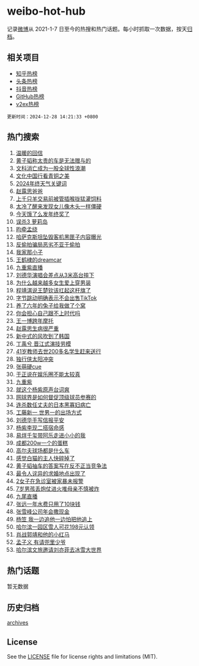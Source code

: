 # weibo-hot-hub

记录[微博](https://www.weibo.com)从 2021-1-7 日至今的热搜和热门话题。每小时抓取一次数据，按天[归档](archives)。

## 相关项目

- [知乎热榜](https://github.com/lonnyzhang423/zhihu-hot-hub)
- [头条热榜](https://github.com/lonnyzhang423/toutiao-hot-hub)
- [抖音热榜](https://github.com/lonnyzhang423/douyin-hot-hub)
- [GitHub热榜](https://github.com/lonnyzhang423/github-hot-hub)
- [v2ex热榜](https://github.com/lonnyzhang423/v2ex-hot-hub)


`更新时间：2024-12-28 14:21:33 +0800`

## 热门搜索

1. [温暖的回信](https://m.weibo.cn/search?containerid=100103type%3D1%26t%3D10%26q%3D%23%E6%B8%A9%E6%9A%96%E7%9A%84%E5%9B%9E%E4%BF%A1%23&stream_entry_id=51&isnewpage=1&extparam=seat%3D1%26dgr%3D0%26pos%3D0%26cate%3D10103%26filter_type%3Drealtimehot%26stream_entry_id%3D51%26c_type%3D51%26q%3D%2523%25E6%25B8%25A9%25E6%259A%2596%25E7%259A%2584%25E5%259B%259E%25E4%25BF%25A1%2523%26display_time%3D1735366892%26pre_seqid%3D1735366892405050277609)
1. [黄子韬称太贵的车是无法赠与的](https://m.weibo.cn/search?containerid=100103type%3D1%26t%3D10%26q%3D%23%E9%BB%84%E5%AD%90%E9%9F%AC%E7%A7%B0%E5%A4%AA%E8%B4%B5%E7%9A%84%E8%BD%A6%E6%98%AF%E6%97%A0%E6%B3%95%E8%B5%A0%E4%B8%8E%E7%9A%84%23&stream_entry_id=31&isnewpage=1&extparam=seat%3D1%26realpos%3D1%26filter_type%3Drealtimehot%26c_type%3D31%26cate%3D5001%26pos%3D0%26lcate%3D5001%26flag%3D1%26stream_entry_id%3D31%26band_rank%3D1%26dgr%3D0%26q%3D%2523%25E9%25BB%2584%25E5%25AD%2590%25E9%259F%25AC%25E7%25A7%25B0%25E5%25A4%25AA%25E8%25B4%25B5%25E7%259A%2584%25E8%25BD%25A6%25E6%2598%25AF%25E6%2597%25A0%25E6%25B3%2595%25E8%25B5%25A0%25E4%25B8%258E%25E7%259A%2584%2523%26display_time%3D1735366892%26pre_seqid%3D1735366892405050277609)
1. [文科消亡成为一股全球性浪潮](https://m.weibo.cn/search?containerid=100103type%3D1%26t%3D10%26q%3D%23%E6%96%87%E7%A7%91%E6%B6%88%E4%BA%A1%E6%88%90%E4%B8%BA%E4%B8%80%E8%82%A1%E5%85%A8%E7%90%83%E6%80%A7%E6%B5%AA%E6%BD%AE%23&stream_entry_id=31&isnewpage=1&extparam=seat%3D1%26realpos%3D2%26filter_type%3Drealtimehot%26c_type%3D31%26cate%3D5001%26pos%3D1%26lcate%3D5001%26flag%3D0%26stream_entry_id%3D31%26band_rank%3D2%26dgr%3D0%26q%3D%2523%25E6%2596%2587%25E7%25A7%2591%25E6%25B6%2588%25E4%25BA%25A1%25E6%2588%2590%25E4%25B8%25BA%25E4%25B8%2580%25E8%2582%25A1%25E5%2585%25A8%25E7%2590%2583%25E6%2580%25A7%25E6%25B5%25AA%25E6%25BD%25AE%2523%26display_time%3D1735366892%26pre_seqid%3D1735366892405050277609)
1. [文化中国行看青铜之美](https://m.weibo.cn/search?containerid=100103type%3D1%26t%3D10%26q%3D%23%E6%96%87%E5%8C%96%E4%B8%AD%E5%9B%BD%E8%A1%8C%E7%9C%8B%E9%9D%92%E9%93%9C%E4%B9%8B%E7%BE%8E%23&stream_entry_id=31&isnewpage=1&extparam=seat%3D1%26realpos%3D3%26filter_type%3Drealtimehot%26c_type%3D31%26cate%3D5001%26pos%3D2%26lcate%3D5001%26flag%3D0%26stream_entry_id%3D31%26band_rank%3D3%26dgr%3D0%26q%3D%2523%25E6%2596%2587%25E5%258C%2596%25E4%25B8%25AD%25E5%259B%25BD%25E8%25A1%258C%25E7%259C%258B%25E9%259D%2592%25E9%2593%259C%25E4%25B9%258B%25E7%25BE%258E%2523%26display_time%3D1735366892%26pre_seqid%3D1735366892405050277609)
1. [2024年终天气关键词](https://m.weibo.cn/search?containerid=100103type%3D1%26t%3D10%26q%3D%232024%E5%B9%B4%E7%BB%88%E5%A4%A9%E6%B0%94%E5%85%B3%E9%94%AE%E8%AF%8D%23&stream_entry_id=31&isnewpage=1&extparam=seat%3D1%26dgr%3D0%26is_ad_pos%3D1%26filter_type%3Drealtimehot%26c_type%3D31%26cate%3D5001%26lcate%3D5001%26adid%3D270817%26pos%3D3%26stream_entry_id%3D31%26band_rank%3D4%26q%3D%25232024%25E5%25B9%25B4%25E7%25BB%2588%25E5%25A4%25A9%25E6%25B0%2594%25E5%2585%25B3%25E9%2594%25AE%25E8%25AF%258D%2523%26display_time%3D1735366892%26pre_seqid%3D1735366892405050277609)
1. [赵露思爸爸](https://m.weibo.cn/search?containerid=100103type%3D1%26t%3D10%26q%3D%E8%B5%B5%E9%9C%B2%E6%80%9D%E7%88%B8%E7%88%B8&stream_entry_id=31&isnewpage=1&extparam=seat%3D1%26realpos%3D4%26filter_type%3Drealtimehot%26c_type%3D31%26cate%3D5001%26pos%3D4%26lcate%3D5001%26flag%3D2%26stream_entry_id%3D31%26band_rank%3D4%26dgr%3D0%26q%3D%25E8%25B5%25B5%25E9%259C%25B2%25E6%2580%259D%25E7%2588%25B8%25E7%2588%25B8%26display_time%3D1735366892%26pre_seqid%3D1735366892405050277609)
1. [上千只羊交易前被管插喉咙猛灌饲料](https://m.weibo.cn/search?containerid=100103type%3D1%26t%3D10%26q%3D%23%E4%B8%8A%E5%8D%83%E5%8F%AA%E7%BE%8A%E4%BA%A4%E6%98%93%E5%89%8D%E8%A2%AB%E7%AE%A1%E6%8F%92%E5%96%89%E5%92%99%E7%8C%9B%E7%81%8C%E9%A5%B2%E6%96%99%23&stream_entry_id=31&isnewpage=1&extparam=seat%3D1%26realpos%3D5%26filter_type%3Drealtimehot%26c_type%3D31%26cate%3D5001%26pos%3D5%26lcate%3D5001%26flag%3D0%26stream_entry_id%3D31%26band_rank%3D5%26dgr%3D0%26q%3D%2523%25E4%25B8%258A%25E5%258D%2583%25E5%258F%25AA%25E7%25BE%258A%25E4%25BA%25A4%25E6%2598%2593%25E5%2589%258D%25E8%25A2%25AB%25E7%25AE%25A1%25E6%258F%2592%25E5%2596%2589%25E5%2592%2599%25E7%258C%259B%25E7%2581%258C%25E9%25A5%25B2%25E6%2596%2599%2523%26display_time%3D1735366892%26pre_seqid%3D1735366892405050277609)
1. [太冷了醒来发现女儿像木头一样僵硬](https://m.weibo.cn/search?containerid=100103type%3D1%26t%3D10%26q%3D%23%E5%A4%AA%E5%86%B7%E4%BA%86%E9%86%92%E6%9D%A5%E5%8F%91%E7%8E%B0%E5%A5%B3%E5%84%BF%E5%83%8F%E6%9C%A8%E5%A4%B4%E4%B8%80%E6%A0%B7%E5%83%B5%E7%A1%AC%23&stream_entry_id=31&isnewpage=1&extparam=seat%3D1%26realpos%3D6%26filter_type%3Drealtimehot%26c_type%3D31%26cate%3D5001%26pos%3D6%26lcate%3D5001%26flag%3D0%26stream_entry_id%3D31%26band_rank%3D6%26dgr%3D0%26q%3D%2523%25E5%25A4%25AA%25E5%2586%25B7%25E4%25BA%2586%25E9%2586%2592%25E6%259D%25A5%25E5%258F%2591%25E7%258E%25B0%25E5%25A5%25B3%25E5%2584%25BF%25E5%2583%258F%25E6%259C%25A8%25E5%25A4%25B4%25E4%25B8%2580%25E6%25A0%25B7%25E5%2583%25B5%25E7%25A1%25AC%2523%26display_time%3D1735366892%26pre_seqid%3D1735366892405050277609)
1. [今天饿了么发年终奖了](https://m.weibo.cn/search?containerid=100103type%3D1%26t%3D10%26q%3D%23%E4%BB%8A%E5%A4%A9%E9%A5%BF%E4%BA%86%E4%B9%88%E5%8F%91%E5%B9%B4%E7%BB%88%E5%A5%96%E4%BA%86%23&stream_entry_id=31&isnewpage=1&extparam=seat%3D1%26dgr%3D0%26is_ad_pos%3D1%26topic_ad%3D1%26filter_type%3Drealtimehot%26c_type%3D31%26cate%3D5001%26lcate%3D5001%26adid%3D270888%26pos%3D7%26stream_entry_id%3D31%26band_rank%3D7%26q%3D%2523%25E4%25BB%258A%25E5%25A4%25A9%25E9%25A5%25BF%25E4%25BA%2586%25E4%25B9%2588%25E5%258F%2591%25E5%25B9%25B4%25E7%25BB%2588%25E5%25A5%2596%25E4%25BA%2586%2523%26display_time%3D1735366892%26pre_seqid%3D1735366892405050277609)
1. [误杀3 萝莉岛](https://m.weibo.cn/search?containerid=100103type%3D1%26t%3D10%26q%3D%E8%AF%AF%E6%9D%803+%E8%90%9D%E8%8E%89%E5%B2%9B&stream_entry_id=31&isnewpage=1&extparam=seat%3D1%26realpos%3D7%26filter_type%3Drealtimehot%26c_type%3D31%26cate%3D5001%26pos%3D8%26lcate%3D5001%26flag%3D2%26stream_entry_id%3D31%26band_rank%3D7%26dgr%3D0%26q%3D%25E8%25AF%25AF%25E6%259D%25803%2520%25E8%2590%259D%25E8%258E%2589%25E5%25B2%259B%26display_time%3D1735366892%26pre_seqid%3D1735366892405050277609)
1. [昀牵孟绕](https://m.weibo.cn/search?containerid=100103type%3D1%26t%3D10%26q%3D%E6%98%80%E7%89%B5%E5%AD%9F%E7%BB%95&stream_entry_id=31&isnewpage=1&extparam=seat%3D1%26realpos%3D8%26filter_type%3Drealtimehot%26c_type%3D31%26cate%3D5001%26pos%3D9%26lcate%3D5001%26flag%3D1%26stream_entry_id%3D31%26band_rank%3D8%26dgr%3D0%26q%3D%25E6%2598%2580%25E7%2589%25B5%25E5%25AD%259F%25E7%25BB%2595%26display_time%3D1735366892%26pre_seqid%3D1735366892405050277609)
1. [哈萨克斯坦坠毁客机黑匣子内容曝光](https://m.weibo.cn/search?containerid=100103type%3D1%26t%3D10%26q%3D%23%E5%93%88%E8%90%A8%E5%85%8B%E6%96%AF%E5%9D%A6%E5%9D%A0%E6%AF%81%E5%AE%A2%E6%9C%BA%E9%BB%91%E5%8C%A3%E5%AD%90%E5%86%85%E5%AE%B9%E6%9B%9D%E5%85%89%23&stream_entry_id=31&isnewpage=1&extparam=seat%3D1%26realpos%3D9%26filter_type%3Drealtimehot%26c_type%3D31%26cate%3D5001%26pos%3D10%26lcate%3D5001%26flag%3D0%26stream_entry_id%3D31%26band_rank%3D9%26dgr%3D0%26q%3D%2523%25E5%2593%2588%25E8%2590%25A8%25E5%2585%258B%25E6%2596%25AF%25E5%259D%25A6%25E5%259D%25A0%25E6%25AF%2581%25E5%25AE%25A2%25E6%259C%25BA%25E9%25BB%2591%25E5%258C%25A3%25E5%25AD%2590%25E5%2586%2585%25E5%25AE%25B9%25E6%259B%259D%25E5%2585%2589%2523%26display_time%3D1735366892%26pre_seqid%3D1735366892405050277609)
1. [反偷拍骗局恶劣不亚于偷拍](https://m.weibo.cn/search?containerid=100103type%3D1%26t%3D10%26q%3D%23%E5%8F%8D%E5%81%B7%E6%8B%8D%E9%AA%97%E5%B1%80%E6%81%B6%E5%8A%A3%E4%B8%8D%E4%BA%9A%E4%BA%8E%E5%81%B7%E6%8B%8D%23&stream_entry_id=31&isnewpage=1&extparam=seat%3D1%26realpos%3D10%26filter_type%3Drealtimehot%26c_type%3D31%26cate%3D5001%26pos%3D11%26lcate%3D5001%26flag%3D1%26stream_entry_id%3D31%26band_rank%3D10%26dgr%3D0%26q%3D%2523%25E5%258F%258D%25E5%2581%25B7%25E6%258B%258D%25E9%25AA%2597%25E5%25B1%2580%25E6%2581%25B6%25E5%258A%25A3%25E4%25B8%258D%25E4%25BA%259A%25E4%25BA%258E%25E5%2581%25B7%25E6%258B%258D%2523%26display_time%3D1735366892%26pre_seqid%3D1735366892405050277609)
1. [我家那小子](https://m.weibo.cn/search?containerid=100103type%3D1%26t%3D10%26q%3D%E6%88%91%E5%AE%B6%E9%82%A3%E5%B0%8F%E5%AD%90&stream_entry_id=31&isnewpage=1&extparam=seat%3D1%26realpos%3D11%26filter_type%3Drealtimehot%26c_type%3D31%26cate%3D5001%26pos%3D12%26lcate%3D5001%26flag%3D1%26stream_entry_id%3D31%26band_rank%3D11%26dgr%3D0%26q%3D%25E6%2588%2591%25E5%25AE%25B6%25E9%2582%25A3%25E5%25B0%258F%25E5%25AD%2590%26display_time%3D1735366892%26pre_seqid%3D1735366892405050277609)
1. [王鹤棣的dreamcar](https://m.weibo.cn/search?containerid=100103type%3D1%26t%3D10%26q%3D%23%E7%8E%8B%E9%B9%A4%E6%A3%A3%E7%9A%84dreamcar%23&stream_entry_id=31&isnewpage=1&extparam=seat%3D1%26realpos%3D12%26filter_type%3Drealtimehot%26c_type%3D31%26pos%3D13%26flag%3D0%26cate%3D5001%26lcate%3D5001%26adid%3D270839%26stream_entry_id%3D31%26band_rank%3D12%26dgr%3D0%26q%3D%2523%25E7%258E%258B%25E9%25B9%25A4%25E6%25A3%25A3%25E7%259A%2584dreamcar%2523%26display_time%3D1735366892%26pre_seqid%3D1735366892405050277609)
1. [九重紫直播](https://m.weibo.cn/search?containerid=100103type%3D1%26t%3D10%26q%3D%23%E4%B9%9D%E9%87%8D%E7%B4%AB%E7%9B%B4%E6%92%AD%23&stream_entry_id=31&isnewpage=1&extparam=seat%3D1%26realpos%3D13%26filter_type%3Drealtimehot%26c_type%3D31%26cate%3D5001%26pos%3D14%26lcate%3D5001%26flag%3D1%26stream_entry_id%3D31%26band_rank%3D13%26dgr%3D0%26q%3D%2523%25E4%25B9%259D%25E9%2587%258D%25E7%25B4%25AB%25E7%259B%25B4%25E6%2592%25AD%2523%26display_time%3D1735366892%26pre_seqid%3D1735366892405050277609)
1. [刘德华演唱会差点从3米高台摔下](https://m.weibo.cn/search?containerid=100103type%3D1%26t%3D10%26q%3D%23%E5%88%98%E5%BE%B7%E5%8D%8E%E6%BC%94%E5%94%B1%E4%BC%9A%E5%B7%AE%E7%82%B9%E4%BB%8E3%E7%B1%B3%E9%AB%98%E5%8F%B0%E6%91%94%E4%B8%8B%23&stream_entry_id=31&isnewpage=1&extparam=seat%3D1%26realpos%3D14%26filter_type%3Drealtimehot%26c_type%3D31%26cate%3D5001%26pos%3D15%26lcate%3D5001%26flag%3D1%26stream_entry_id%3D31%26band_rank%3D14%26dgr%3D0%26q%3D%2523%25E5%2588%2598%25E5%25BE%25B7%25E5%258D%258E%25E6%25BC%2594%25E5%2594%25B1%25E4%25BC%259A%25E5%25B7%25AE%25E7%2582%25B9%25E4%25BB%258E3%25E7%25B1%25B3%25E9%25AB%2598%25E5%258F%25B0%25E6%2591%2594%25E4%25B8%258B%2523%26display_time%3D1735366892%26pre_seqid%3D1735366892405050277609)
1. [为什么越来越多女生爱上穿男装](https://m.weibo.cn/search?containerid=100103type%3D1%26t%3D10%26q%3D%23%E4%B8%BA%E4%BB%80%E4%B9%88%E8%B6%8A%E6%9D%A5%E8%B6%8A%E5%A4%9A%E5%A5%B3%E7%94%9F%E7%88%B1%E4%B8%8A%E7%A9%BF%E7%94%B7%E8%A3%85%23&stream_entry_id=31&isnewpage=1&extparam=seat%3D1%26realpos%3D15%26filter_type%3Drealtimehot%26c_type%3D31%26cate%3D5001%26pos%3D16%26lcate%3D5001%26flag%3D1%26stream_entry_id%3D31%26band_rank%3D15%26dgr%3D0%26q%3D%2523%25E4%25B8%25BA%25E4%25BB%2580%25E4%25B9%2588%25E8%25B6%258A%25E6%259D%25A5%25E8%25B6%258A%25E5%25A4%259A%25E5%25A5%25B3%25E7%2594%259F%25E7%2588%25B1%25E4%25B8%258A%25E7%25A9%25BF%25E7%2594%25B7%25E8%25A3%2585%2523%26display_time%3D1735366892%26pre_seqid%3D1735366892405050277609)
1. [程靖淇说王楚钦该扛起这杆旗了](https://m.weibo.cn/search?containerid=100103type%3D1%26t%3D10%26q%3D%23%E7%A8%8B%E9%9D%96%E6%B7%87%E8%AF%B4%E7%8E%8B%E6%A5%9A%E9%92%A6%E8%AF%A5%E6%89%9B%E8%B5%B7%E8%BF%99%E6%9D%86%E6%97%97%E4%BA%86%23&stream_entry_id=31&isnewpage=1&extparam=seat%3D1%26realpos%3D16%26filter_type%3Drealtimehot%26c_type%3D31%26cate%3D5001%26pos%3D17%26lcate%3D5001%26flag%3D0%26stream_entry_id%3D31%26band_rank%3D16%26dgr%3D0%26q%3D%2523%25E7%25A8%258B%25E9%259D%2596%25E6%25B7%2587%25E8%25AF%25B4%25E7%258E%258B%25E6%25A5%259A%25E9%2592%25A6%25E8%25AF%25A5%25E6%2589%259B%25E8%25B5%25B7%25E8%25BF%2599%25E6%259D%2586%25E6%2597%2597%25E4%25BA%2586%2523%26display_time%3D1735366892%26pre_seqid%3D1735366892405050277609)
1. [字节跳动明确表示不会出售TikTok](https://m.weibo.cn/search?containerid=100103type%3D1%26t%3D10%26q%3D%23%E5%AD%97%E8%8A%82%E8%B7%B3%E5%8A%A8%E6%98%8E%E7%A1%AE%E8%A1%A8%E7%A4%BA%E4%B8%8D%E4%BC%9A%E5%87%BA%E5%94%AETikTok%23&stream_entry_id=31&isnewpage=1&extparam=seat%3D1%26realpos%3D17%26filter_type%3Drealtimehot%26c_type%3D31%26cate%3D5001%26pos%3D18%26lcate%3D5001%26flag%3D1%26stream_entry_id%3D31%26band_rank%3D17%26dgr%3D0%26q%3D%2523%25E5%25AD%2597%25E8%258A%2582%25E8%25B7%25B3%25E5%258A%25A8%25E6%2598%258E%25E7%25A1%25AE%25E8%25A1%25A8%25E7%25A4%25BA%25E4%25B8%258D%25E4%25BC%259A%25E5%2587%25BA%25E5%2594%25AETikTok%2523%26display_time%3D1735366892%26pre_seqid%3D1735366892405050277609)
1. [养了六年的兔子给我做了个窝](https://m.weibo.cn/search?containerid=100103type%3D1%26t%3D10%26q%3D%E5%85%BB%E4%BA%86%E5%85%AD%E5%B9%B4%E7%9A%84%E5%85%94%E5%AD%90%E7%BB%99%E6%88%91%E5%81%9A%E4%BA%86%E4%B8%AA%E7%AA%9D&stream_entry_id=31&isnewpage=1&extparam=seat%3D1%26realpos%3D18%26filter_type%3Drealtimehot%26c_type%3D31%26cate%3D5001%26pos%3D19%26lcate%3D5001%26flag%3D0%26stream_entry_id%3D31%26band_rank%3D18%26dgr%3D0%26q%3D%25E5%2585%25BB%25E4%25BA%2586%25E5%2585%25AD%25E5%25B9%25B4%25E7%259A%2584%25E5%2585%2594%25E5%25AD%2590%25E7%25BB%2599%25E6%2588%2591%25E5%2581%259A%25E4%25BA%2586%25E4%25B8%25AA%25E7%25AA%259D%26display_time%3D1735366892%26pre_seqid%3D1735366892405050277609)
1. [你会担心自己跟不上时代吗](https://m.weibo.cn/search?containerid=100103type%3D1%26t%3D10%26q%3D%23%E4%BD%A0%E4%BC%9A%E6%8B%85%E5%BF%83%E8%87%AA%E5%B7%B1%E8%B7%9F%E4%B8%8D%E4%B8%8A%E6%97%B6%E4%BB%A3%E5%90%97%23&stream_entry_id=31&isnewpage=1&extparam=seat%3D1%26realpos%3D19%26filter_type%3Drealtimehot%26c_type%3D31%26cate%3D5001%26pos%3D20%26lcate%3D5001%26flag%3D1%26stream_entry_id%3D31%26band_rank%3D19%26dgr%3D0%26q%3D%2523%25E4%25BD%25A0%25E4%25BC%259A%25E6%258B%2585%25E5%25BF%2583%25E8%2587%25AA%25E5%25B7%25B1%25E8%25B7%259F%25E4%25B8%258D%25E4%25B8%258A%25E6%2597%25B6%25E4%25BB%25A3%25E5%2590%2597%2523%26display_time%3D1735366892%26pre_seqid%3D1735366892405050277609)
1. [王一博跨年摩托](https://m.weibo.cn/search?containerid=100103type%3D1%26t%3D10%26q%3D%E7%8E%8B%E4%B8%80%E5%8D%9A%E8%B7%A8%E5%B9%B4%E6%91%A9%E6%89%98&stream_entry_id=31&isnewpage=1&extparam=seat%3D1%26realpos%3D20%26filter_type%3Drealtimehot%26c_type%3D31%26cate%3D5001%26pos%3D21%26lcate%3D5001%26flag%3D1%26stream_entry_id%3D31%26band_rank%3D20%26dgr%3D0%26q%3D%25E7%258E%258B%25E4%25B8%2580%25E5%258D%259A%25E8%25B7%25A8%25E5%25B9%25B4%25E6%2591%25A9%25E6%2589%2598%26display_time%3D1735366892%26pre_seqid%3D1735366892405050277609)
1. [赵露思生病很严重](https://m.weibo.cn/search?containerid=100103type%3D1%26t%3D10%26q%3D%23%E8%B5%B5%E9%9C%B2%E6%80%9D%E7%94%9F%E7%97%85%E5%BE%88%E4%B8%A5%E9%87%8D%23&stream_entry_id=31&isnewpage=1&extparam=seat%3D1%26realpos%3D21%26filter_type%3Drealtimehot%26c_type%3D31%26cate%3D5001%26pos%3D22%26lcate%3D5001%26flag%3D2%26stream_entry_id%3D31%26band_rank%3D21%26dgr%3D0%26q%3D%2523%25E8%25B5%25B5%25E9%259C%25B2%25E6%2580%259D%25E7%2594%259F%25E7%2597%2585%25E5%25BE%2588%25E4%25B8%25A5%25E9%2587%258D%2523%26display_time%3D1735366892%26pre_seqid%3D1735366892405050277609)
1. [新中式的风吹到了韩国](https://m.weibo.cn/search?containerid=100103type%3D1%26t%3D10%26q%3D%23%E6%96%B0%E4%B8%AD%E5%BC%8F%E7%9A%84%E9%A3%8E%E5%90%B9%E5%88%B0%E4%BA%86%E9%9F%A9%E5%9B%BD%23&stream_entry_id=31&isnewpage=1&extparam=seat%3D1%26realpos%3D22%26filter_type%3Drealtimehot%26c_type%3D31%26cate%3D5001%26pos%3D23%26lcate%3D5001%26flag%3D1%26stream_entry_id%3D31%26band_rank%3D22%26dgr%3D0%26q%3D%2523%25E6%2596%25B0%25E4%25B8%25AD%25E5%25BC%258F%25E7%259A%2584%25E9%25A3%258E%25E5%2590%25B9%25E5%2588%25B0%25E4%25BA%2586%25E9%259F%25A9%25E5%259B%25BD%2523%26display_time%3D1735366892%26pre_seqid%3D1735366892405050277609)
1. [丁禹兮 晋江式演技劳模](https://m.weibo.cn/search?containerid=100103type%3D1%26t%3D10%26q%3D%E4%B8%81%E7%A6%B9%E5%85%AE+%E6%99%8B%E6%B1%9F%E5%BC%8F%E6%BC%94%E6%8A%80%E5%8A%B3%E6%A8%A1&stream_entry_id=31&isnewpage=1&extparam=seat%3D1%26realpos%3D23%26filter_type%3Drealtimehot%26c_type%3D31%26cate%3D5001%26pos%3D24%26lcate%3D5001%26flag%3D0%26stream_entry_id%3D31%26band_rank%3D23%26dgr%3D0%26q%3D%25E4%25B8%2581%25E7%25A6%25B9%25E5%2585%25AE%2520%25E6%2599%258B%25E6%25B1%259F%25E5%25BC%258F%25E6%25BC%2594%25E6%258A%2580%25E5%258A%25B3%25E6%25A8%25A1%26display_time%3D1735366892%26pre_seqid%3D1735366892405050277609)
1. [41岁教师去世200多名学生赶来送行](https://m.weibo.cn/search?containerid=100103type%3D1%26t%3D10%26q%3D%2341%E5%B2%81%E6%95%99%E5%B8%88%E5%8E%BB%E4%B8%96200%E5%A4%9A%E5%90%8D%E5%AD%A6%E7%94%9F%E8%B5%B6%E6%9D%A5%E9%80%81%E8%A1%8C%23&stream_entry_id=31&isnewpage=1&extparam=seat%3D1%26realpos%3D24%26filter_type%3Drealtimehot%26c_type%3D31%26cate%3D5001%26pos%3D25%26lcate%3D5001%26flag%3D0%26stream_entry_id%3D31%26band_rank%3D24%26dgr%3D0%26q%3D%252341%25E5%25B2%2581%25E6%2595%2599%25E5%25B8%2588%25E5%258E%25BB%25E4%25B8%2596200%25E5%25A4%259A%25E5%2590%258D%25E5%25AD%25A6%25E7%2594%259F%25E8%25B5%25B6%25E6%259D%25A5%25E9%2580%2581%25E8%25A1%258C%2523%26display_time%3D1735366892%26pre_seqid%3D1735366892405050277609)
1. [独行侠太阳冲突](https://m.weibo.cn/search?containerid=100103type%3D1%26t%3D10%26q%3D%23%E7%8B%AC%E8%A1%8C%E4%BE%A0%E5%A4%AA%E9%98%B3%E5%86%B2%E7%AA%81%23&stream_entry_id=31&isnewpage=1&extparam=seat%3D1%26realpos%3D25%26filter_type%3Drealtimehot%26c_type%3D31%26cate%3D5001%26pos%3D26%26lcate%3D5001%26flag%3D1%26stream_entry_id%3D31%26band_rank%3D25%26dgr%3D0%26q%3D%2523%25E7%258B%25AC%25E8%25A1%258C%25E4%25BE%25A0%25E5%25A4%25AA%25E9%2598%25B3%25E5%2586%25B2%25E7%25AA%2581%2523%26display_time%3D1735366892%26pre_seqid%3D1735366892405050277609)
1. [张萌硬cue](https://m.weibo.cn/search?containerid=100103type%3D1%26t%3D10%26q%3D%E5%BC%A0%E8%90%8C%E7%A1%ACcue&stream_entry_id=31&isnewpage=1&extparam=seat%3D1%26realpos%3D26%26filter_type%3Drealtimehot%26c_type%3D31%26cate%3D5001%26pos%3D27%26lcate%3D5001%26flag%3D1%26stream_entry_id%3D31%26band_rank%3D26%26dgr%3D0%26q%3D%25E5%25BC%25A0%25E8%2590%258C%25E7%25A1%25ACcue%26display_time%3D1735366892%26pre_seqid%3D1735366892405050277609)
1. [于正说在娱乐圈不能太较真](https://m.weibo.cn/search?containerid=100103type%3D1%26t%3D10%26q%3D%23%E4%BA%8E%E6%AD%A3%E8%AF%B4%E5%9C%A8%E5%A8%B1%E4%B9%90%E5%9C%88%E4%B8%8D%E8%83%BD%E5%A4%AA%E8%BE%83%E7%9C%9F%23&stream_entry_id=31&isnewpage=1&extparam=seat%3D1%26realpos%3D27%26filter_type%3Drealtimehot%26c_type%3D31%26cate%3D5001%26pos%3D28%26lcate%3D5001%26flag%3D1%26stream_entry_id%3D31%26band_rank%3D27%26dgr%3D0%26q%3D%2523%25E4%25BA%258E%25E6%25AD%25A3%25E8%25AF%25B4%25E5%259C%25A8%25E5%25A8%25B1%25E4%25B9%2590%25E5%259C%2588%25E4%25B8%258D%25E8%2583%25BD%25E5%25A4%25AA%25E8%25BE%2583%25E7%259C%259F%2523%26display_time%3D1735366892%26pre_seqid%3D1735366892405050277609)
1. [九重紫](https://m.weibo.cn/search?containerid=100103type%3D1%26t%3D10%26q%3D%E4%B9%9D%E9%87%8D%E7%B4%AB&stream_entry_id=31&isnewpage=1&extparam=seat%3D1%26realpos%3D28%26filter_type%3Drealtimehot%26c_type%3D31%26cate%3D5001%26pos%3D29%26lcate%3D5001%26flag%3D0%26stream_entry_id%3D31%26band_rank%3D28%26dgr%3D0%26q%3D%25E4%25B9%259D%25E9%2587%258D%25E7%25B4%25AB%26display_time%3D1735366892%26pre_seqid%3D1735366892405050277609)
1. [就这个杨紫原声台词爽](https://m.weibo.cn/search?containerid=100103type%3D1%26t%3D10%26q%3D%E5%B0%B1%E8%BF%99%E4%B8%AA%E6%9D%A8%E7%B4%AB%E5%8E%9F%E5%A3%B0%E5%8F%B0%E8%AF%8D%E7%88%BD&stream_entry_id=31&isnewpage=1&extparam=seat%3D1%26realpos%3D29%26filter_type%3Drealtimehot%26c_type%3D31%26cate%3D5001%26pos%3D30%26lcate%3D5001%26flag%3D1%26stream_entry_id%3D31%26band_rank%3D29%26dgr%3D0%26q%3D%25E5%25B0%25B1%25E8%25BF%2599%25E4%25B8%25AA%25E6%259D%25A8%25E7%25B4%25AB%25E5%258E%259F%25E5%25A3%25B0%25E5%258F%25B0%25E8%25AF%258D%25E7%2588%25BD%26display_time%3D1735366892%26pre_seqid%3D1735366892405050277609)
1. [网球界是如何督促顶级球员参赛的](https://m.weibo.cn/search?containerid=100103type%3D1%26t%3D10%26q%3D%23%E7%BD%91%E7%90%83%E7%95%8C%E6%98%AF%E5%A6%82%E4%BD%95%E7%9D%A3%E4%BF%83%E9%A1%B6%E7%BA%A7%E7%90%83%E5%91%98%E5%8F%82%E8%B5%9B%E7%9A%84%23&stream_entry_id=31&isnewpage=1&extparam=seat%3D1%26realpos%3D30%26filter_type%3Drealtimehot%26c_type%3D31%26cate%3D5001%26pos%3D31%26lcate%3D5001%26flag%3D1%26stream_entry_id%3D31%26band_rank%3D30%26dgr%3D0%26q%3D%2523%25E7%25BD%2591%25E7%2590%2583%25E7%2595%258C%25E6%2598%25AF%25E5%25A6%2582%25E4%25BD%2595%25E7%259D%25A3%25E4%25BF%2583%25E9%25A1%25B6%25E7%25BA%25A7%25E7%2590%2583%25E5%2591%2598%25E5%258F%2582%25E8%25B5%259B%25E7%259A%2584%2523%26display_time%3D1735366892%26pre_seqid%3D1735366892405050277609)
1. [连杀数任丈夫的日本黑寡妇病亡](https://m.weibo.cn/search?containerid=100103type%3D1%26t%3D10%26q%3D%23%E8%BF%9E%E6%9D%80%E6%95%B0%E4%BB%BB%E4%B8%88%E5%A4%AB%E7%9A%84%E6%97%A5%E6%9C%AC%E9%BB%91%E5%AF%A1%E5%A6%87%E7%97%85%E4%BA%A1%23&stream_entry_id=31&isnewpage=1&extparam=seat%3D1%26realpos%3D31%26filter_type%3Drealtimehot%26c_type%3D31%26cate%3D5001%26pos%3D32%26lcate%3D5001%26flag%3D1%26stream_entry_id%3D31%26band_rank%3D31%26dgr%3D0%26q%3D%2523%25E8%25BF%259E%25E6%259D%2580%25E6%2595%25B0%25E4%25BB%25BB%25E4%25B8%2588%25E5%25A4%25AB%25E7%259A%2584%25E6%2597%25A5%25E6%259C%25AC%25E9%25BB%2591%25E5%25AF%25A1%25E5%25A6%2587%25E7%2597%2585%25E4%25BA%25A1%2523%26display_time%3D1735366892%26pre_seqid%3D1735366892405050277609)
1. [工藤新一 世男一的出场方式](https://m.weibo.cn/search?containerid=100103type%3D1%26t%3D10%26q%3D%E5%B7%A5%E8%97%A4%E6%96%B0%E4%B8%80+%E4%B8%96%E7%94%B7%E4%B8%80%E7%9A%84%E5%87%BA%E5%9C%BA%E6%96%B9%E5%BC%8F&stream_entry_id=31&isnewpage=1&extparam=seat%3D1%26realpos%3D32%26filter_type%3Drealtimehot%26c_type%3D31%26cate%3D5001%26pos%3D33%26lcate%3D5001%26flag%3D1%26stream_entry_id%3D31%26band_rank%3D32%26dgr%3D0%26q%3D%25E5%25B7%25A5%25E8%2597%25A4%25E6%2596%25B0%25E4%25B8%2580%2520%25E4%25B8%2596%25E7%2594%25B7%25E4%25B8%2580%25E7%259A%2584%25E5%2587%25BA%25E5%259C%25BA%25E6%2596%25B9%25E5%25BC%258F%26display_time%3D1735366892%26pre_seqid%3D1735366892405050277609)
1. [刘德华手写信报平安](https://m.weibo.cn/search?containerid=100103type%3D1%26t%3D10%26q%3D%23%E5%88%98%E5%BE%B7%E5%8D%8E%E6%89%8B%E5%86%99%E4%BF%A1%E6%8A%A5%E5%B9%B3%E5%AE%89%23&stream_entry_id=31&isnewpage=1&extparam=seat%3D1%26realpos%3D33%26filter_type%3Drealtimehot%26c_type%3D31%26cate%3D5001%26pos%3D34%26lcate%3D5001%26flag%3D1%26stream_entry_id%3D31%26band_rank%3D33%26dgr%3D0%26q%3D%2523%25E5%2588%2598%25E5%25BE%25B7%25E5%258D%258E%25E6%2589%258B%25E5%2586%2599%25E4%25BF%25A1%25E6%258A%25A5%25E5%25B9%25B3%25E5%25AE%2589%2523%26display_time%3D1735366892%26pre_seqid%3D1735366892405050277609)
1. [杨紫李现二搭宿命感](https://m.weibo.cn/search?containerid=100103type%3D1%26t%3D10%26q%3D%23%E6%9D%A8%E7%B4%AB%E6%9D%8E%E7%8E%B0%E4%BA%8C%E6%90%AD%E5%AE%BF%E5%91%BD%E6%84%9F%23&stream_entry_id=31&isnewpage=1&extparam=seat%3D1%26realpos%3D34%26filter_type%3Drealtimehot%26c_type%3D31%26cate%3D5001%26pos%3D35%26lcate%3D5001%26flag%3D0%26stream_entry_id%3D31%26band_rank%3D34%26dgr%3D0%26q%3D%2523%25E6%259D%25A8%25E7%25B4%25AB%25E6%259D%258E%25E7%258E%25B0%25E4%25BA%258C%25E6%2590%25AD%25E5%25AE%25BF%25E5%2591%25BD%25E6%2584%259F%2523%26display_time%3D1735366892%26pre_seqid%3D1735366892405050277609)
1. [易烊千玺带阿乐走进小小的我](https://m.weibo.cn/search?containerid=100103type%3D1%26t%3D10%26q%3D%23%E6%98%93%E7%83%8A%E5%8D%83%E7%8E%BA%E5%B8%A6%E9%98%BF%E4%B9%90%E8%B5%B0%E8%BF%9B%E5%B0%8F%E5%B0%8F%E7%9A%84%E6%88%91%23&stream_entry_id=31&isnewpage=1&extparam=seat%3D1%26realpos%3D35%26filter_type%3Drealtimehot%26c_type%3D31%26cate%3D5001%26pos%3D36%26lcate%3D5001%26flag%3D1%26stream_entry_id%3D31%26band_rank%3D35%26dgr%3D0%26q%3D%2523%25E6%2598%2593%25E7%2583%258A%25E5%258D%2583%25E7%258E%25BA%25E5%25B8%25A6%25E9%2598%25BF%25E4%25B9%2590%25E8%25B5%25B0%25E8%25BF%259B%25E5%25B0%258F%25E5%25B0%258F%25E7%259A%2584%25E6%2588%2591%2523%26display_time%3D1735366892%26pre_seqid%3D1735366892405050277609)
1. [成都200w一个的蛋糕](https://m.weibo.cn/search?containerid=100103type%3D1%26t%3D10%26q%3D%E6%88%90%E9%83%BD200w%E4%B8%80%E4%B8%AA%E7%9A%84%E8%9B%8B%E7%B3%95&stream_entry_id=31&isnewpage=1&extparam=seat%3D1%26realpos%3D36%26filter_type%3Drealtimehot%26c_type%3D31%26cate%3D5001%26pos%3D37%26lcate%3D5001%26flag%3D0%26stream_entry_id%3D31%26band_rank%3D36%26dgr%3D0%26q%3D%25E6%2588%2590%25E9%2583%25BD200w%25E4%25B8%2580%25E4%25B8%25AA%25E7%259A%2584%25E8%259B%258B%25E7%25B3%2595%26display_time%3D1735366892%26pre_seqid%3D1735366892405050277609)
1. [高尔夫球场都是什么车](https://m.weibo.cn/search?containerid=100103type%3D1%26t%3D10%26q%3D%23%E9%AB%98%E5%B0%94%E5%A4%AB%E7%90%83%E5%9C%BA%E9%83%BD%E6%98%AF%E4%BB%80%E4%B9%88%E8%BD%A6%23&stream_entry_id=31&isnewpage=1&extparam=seat%3D1%26realpos%3D37%26filter_type%3Drealtimehot%26c_type%3D31%26pos%3D38%26flag%3D0%26cate%3D5001%26lcate%3D5001%26adid%3D269826%26stream_entry_id%3D31%26band_rank%3D37%26dgr%3D0%26q%3D%2523%25E9%25AB%2598%25E5%25B0%2594%25E5%25A4%25AB%25E7%2590%2583%25E5%259C%25BA%25E9%2583%25BD%25E6%2598%25AF%25E4%25BB%2580%25E4%25B9%2588%25E8%25BD%25A6%2523%26display_time%3D1735366892%26pre_seqid%3D1735366892405050277609)
1. [感觉白猫的主人快碎掉了](https://m.weibo.cn/search?containerid=100103type%3D1%26t%3D10%26q%3D%E6%84%9F%E8%A7%89%E7%99%BD%E7%8C%AB%E7%9A%84%E4%B8%BB%E4%BA%BA%E5%BF%AB%E7%A2%8E%E6%8E%89%E4%BA%86&stream_entry_id=31&isnewpage=1&extparam=seat%3D1%26realpos%3D38%26filter_type%3Drealtimehot%26c_type%3D31%26cate%3D5001%26pos%3D39%26lcate%3D5001%26flag%3D1%26stream_entry_id%3D31%26band_rank%3D38%26dgr%3D0%26q%3D%25E6%2584%259F%25E8%25A7%2589%25E7%2599%25BD%25E7%258C%25AB%25E7%259A%2584%25E4%25B8%25BB%25E4%25BA%25BA%25E5%25BF%25AB%25E7%25A2%258E%25E6%258E%2589%25E4%25BA%2586%26display_time%3D1735366892%26pre_seqid%3D1735366892405050277609)
1. [黄子韬抽车的答案写在反不正当竞争法](https://m.weibo.cn/search?containerid=100103type%3D1%26t%3D10%26q%3D%23%E9%BB%84%E5%AD%90%E9%9F%AC%E6%8A%BD%E8%BD%A6%E7%9A%84%E7%AD%94%E6%A1%88%E5%86%99%E5%9C%A8%E5%8F%8D%E4%B8%8D%E6%AD%A3%E5%BD%93%E7%AB%9E%E4%BA%89%E6%B3%95%23&stream_entry_id=31&isnewpage=1&extparam=seat%3D1%26realpos%3D39%26filter_type%3Drealtimehot%26c_type%3D31%26cate%3D5001%26pos%3D40%26lcate%3D5001%26flag%3D0%26stream_entry_id%3D31%26band_rank%3D39%26dgr%3D0%26q%3D%2523%25E9%25BB%2584%25E5%25AD%2590%25E9%259F%25AC%25E6%258A%25BD%25E8%25BD%25A6%25E7%259A%2584%25E7%25AD%2594%25E6%25A1%2588%25E5%2586%2599%25E5%259C%25A8%25E5%258F%258D%25E4%25B8%258D%25E6%25AD%25A3%25E5%25BD%2593%25E7%25AB%259E%25E4%25BA%2589%25E6%25B3%2595%2523%26display_time%3D1735366892%26pre_seqid%3D1735366892405050277609)
1. [最令人诧异的求婚地点出现了](https://m.weibo.cn/search?containerid=100103type%3D1%26t%3D10%26q%3D%E6%9C%80%E4%BB%A4%E4%BA%BA%E8%AF%A7%E5%BC%82%E7%9A%84%E6%B1%82%E5%A9%9A%E5%9C%B0%E7%82%B9%E5%87%BA%E7%8E%B0%E4%BA%86&stream_entry_id=31&isnewpage=1&extparam=seat%3D1%26realpos%3D40%26filter_type%3Drealtimehot%26c_type%3D31%26cate%3D5001%26pos%3D41%26lcate%3D5001%26flag%3D1%26stream_entry_id%3D31%26band_rank%3D40%26dgr%3D0%26q%3D%25E6%259C%2580%25E4%25BB%25A4%25E4%25BA%25BA%25E8%25AF%25A7%25E5%25BC%2582%25E7%259A%2584%25E6%25B1%2582%25E5%25A9%259A%25E5%259C%25B0%25E7%2582%25B9%25E5%2587%25BA%25E7%258E%25B0%25E4%25BA%2586%26display_time%3D1735366892%26pre_seqid%3D1735366892405050277609)
1. [2女子在急诊室被家暴未报警](https://m.weibo.cn/search?containerid=100103type%3D1%26t%3D10%26q%3D%232%E5%A5%B3%E5%AD%90%E5%9C%A8%E6%80%A5%E8%AF%8A%E5%AE%A4%E8%A2%AB%E5%AE%B6%E6%9A%B4%E6%9C%AA%E6%8A%A5%E8%AD%A6%23&stream_entry_id=31&isnewpage=1&extparam=seat%3D1%26realpos%3D41%26filter_type%3Drealtimehot%26c_type%3D31%26cate%3D5001%26pos%3D42%26lcate%3D5001%26flag%3D1%26stream_entry_id%3D31%26band_rank%3D41%26dgr%3D0%26q%3D%25232%25E5%25A5%25B3%25E5%25AD%2590%25E5%259C%25A8%25E6%2580%25A5%25E8%25AF%258A%25E5%25AE%25A4%25E8%25A2%25AB%25E5%25AE%25B6%25E6%259A%25B4%25E6%259C%25AA%25E6%258A%25A5%25E8%25AD%25A6%2523%26display_time%3D1735366892%26pre_seqid%3D1735366892405050277609)
1. [7岁男孩丢炮仗进火堆母亲不慎被炸](https://m.weibo.cn/search?containerid=100103type%3D1%26t%3D10%26q%3D%237%E5%B2%81%E7%94%B7%E5%AD%A9%E4%B8%A2%E7%82%AE%E4%BB%97%E8%BF%9B%E7%81%AB%E5%A0%86%E6%AF%8D%E4%BA%B2%E4%B8%8D%E6%85%8E%E8%A2%AB%E7%82%B8%23&stream_entry_id=31&isnewpage=1&extparam=seat%3D1%26realpos%3D42%26filter_type%3Drealtimehot%26c_type%3D31%26cate%3D5001%26pos%3D43%26lcate%3D5001%26flag%3D0%26stream_entry_id%3D31%26band_rank%3D42%26dgr%3D0%26q%3D%25237%25E5%25B2%2581%25E7%2594%25B7%25E5%25AD%25A9%25E4%25B8%25A2%25E7%2582%25AE%25E4%25BB%2597%25E8%25BF%259B%25E7%2581%25AB%25E5%25A0%2586%25E6%25AF%258D%25E4%25BA%25B2%25E4%25B8%258D%25E6%2585%258E%25E8%25A2%25AB%25E7%2582%25B8%2523%26display_time%3D1735366892%26pre_seqid%3D1735366892405050277609)
1. [九尾直播](https://m.weibo.cn/search?containerid=100103type%3D1%26t%3D10%26q%3D%E4%B9%9D%E5%B0%BE%E7%9B%B4%E6%92%AD&stream_entry_id=31&isnewpage=1&extparam=seat%3D1%26realpos%3D43%26filter_type%3Drealtimehot%26c_type%3D31%26cate%3D5001%26pos%3D44%26lcate%3D5001%26flag%3D1%26stream_entry_id%3D31%26band_rank%3D43%26dgr%3D0%26q%3D%25E4%25B9%259D%25E5%25B0%25BE%25E7%259B%25B4%25E6%2592%25AD%26display_time%3D1735366892%26pre_seqid%3D1735366892405050277609)
1. [张远一年水费只用了10块钱](https://m.weibo.cn/search?containerid=100103type%3D1%26t%3D10%26q%3D%E5%BC%A0%E8%BF%9C%E4%B8%80%E5%B9%B4%E6%B0%B4%E8%B4%B9%E5%8F%AA%E7%94%A8%E4%BA%8610%E5%9D%97%E9%92%B1&stream_entry_id=31&isnewpage=1&extparam=seat%3D1%26realpos%3D44%26filter_type%3Drealtimehot%26c_type%3D31%26cate%3D5001%26pos%3D45%26lcate%3D5001%26flag%3D1%26stream_entry_id%3D31%26band_rank%3D44%26dgr%3D0%26q%3D%25E5%25BC%25A0%25E8%25BF%259C%25E4%25B8%2580%25E5%25B9%25B4%25E6%25B0%25B4%25E8%25B4%25B9%25E5%258F%25AA%25E7%2594%25A8%25E4%25BA%258610%25E5%259D%2597%25E9%2592%25B1%26display_time%3D1735366892%26pre_seqid%3D1735366892405050277609)
1. [张雪峰公司年会撒现金](https://m.weibo.cn/search?containerid=100103type%3D1%26t%3D10%26q%3D%23%E5%BC%A0%E9%9B%AA%E5%B3%B0%E5%85%AC%E5%8F%B8%E5%B9%B4%E4%BC%9A%E6%92%92%E7%8E%B0%E9%87%91%23&stream_entry_id=31&isnewpage=1&extparam=seat%3D1%26realpos%3D45%26filter_type%3Drealtimehot%26c_type%3D31%26cate%3D5001%26pos%3D46%26lcate%3D5001%26flag%3D0%26stream_entry_id%3D31%26band_rank%3D45%26dgr%3D0%26q%3D%2523%25E5%25BC%25A0%25E9%259B%25AA%25E5%25B3%25B0%25E5%2585%25AC%25E5%258F%25B8%25E5%25B9%25B4%25E4%25BC%259A%25E6%2592%2592%25E7%258E%25B0%25E9%2587%2591%2523%26display_time%3D1735366892%26pre_seqid%3D1735366892405050277609)
1. [杨笠 我一边追他一边怕把他追上](https://m.weibo.cn/search?containerid=100103type%3D1%26t%3D10%26q%3D%E6%9D%A8%E7%AC%A0+%E6%88%91%E4%B8%80%E8%BE%B9%E8%BF%BD%E4%BB%96%E4%B8%80%E8%BE%B9%E6%80%95%E6%8A%8A%E4%BB%96%E8%BF%BD%E4%B8%8A&stream_entry_id=31&isnewpage=1&extparam=seat%3D1%26realpos%3D46%26filter_type%3Drealtimehot%26c_type%3D31%26cate%3D5001%26pos%3D47%26lcate%3D5001%26flag%3D1%26stream_entry_id%3D31%26band_rank%3D46%26dgr%3D0%26q%3D%25E6%259D%25A8%25E7%25AC%25A0%2520%25E6%2588%2591%25E4%25B8%2580%25E8%25BE%25B9%25E8%25BF%25BD%25E4%25BB%2596%25E4%25B8%2580%25E8%25BE%25B9%25E6%2580%2595%25E6%258A%258A%25E4%25BB%2596%25E8%25BF%25BD%25E4%25B8%258A%26display_time%3D1735366892%26pre_seqid%3D1735366892405050277609)
1. [哈尔滨一园区雪人可花198元认领](https://m.weibo.cn/search?containerid=100103type%3D1%26t%3D10%26q%3D%23%E5%93%88%E5%B0%94%E6%BB%A8%E4%B8%80%E5%9B%AD%E5%8C%BA%E9%9B%AA%E4%BA%BA%E5%8F%AF%E8%8A%B1198%E5%85%83%E8%AE%A4%E9%A2%86%23&stream_entry_id=31&isnewpage=1&extparam=seat%3D1%26realpos%3D47%26filter_type%3Drealtimehot%26c_type%3D31%26cate%3D5001%26pos%3D48%26lcate%3D5001%26flag%3D1%26stream_entry_id%3D31%26band_rank%3D47%26dgr%3D0%26q%3D%2523%25E5%2593%2588%25E5%25B0%2594%25E6%25BB%25A8%25E4%25B8%2580%25E5%259B%25AD%25E5%258C%25BA%25E9%259B%25AA%25E4%25BA%25BA%25E5%258F%25AF%25E8%258A%25B1198%25E5%2585%2583%25E8%25AE%25A4%25E9%25A2%2586%2523%26display_time%3D1735366892%26pre_seqid%3D1735366892405050277609)
1. [肖战郭靖和他的小红马](https://m.weibo.cn/search?containerid=100103type%3D1%26t%3D10%26q%3D%23%E8%82%96%E6%88%98%E9%83%AD%E9%9D%96%E5%92%8C%E4%BB%96%E7%9A%84%E5%B0%8F%E7%BA%A2%E9%A9%AC%23&stream_entry_id=31&isnewpage=1&extparam=seat%3D1%26realpos%3D48%26filter_type%3Drealtimehot%26c_type%3D31%26cate%3D5001%26pos%3D49%26lcate%3D5001%26flag%3D1%26stream_entry_id%3D31%26band_rank%3D48%26dgr%3D0%26q%3D%2523%25E8%2582%2596%25E6%2588%2598%25E9%2583%25AD%25E9%259D%2596%25E5%2592%258C%25E4%25BB%2596%25E7%259A%2584%25E5%25B0%258F%25E7%25BA%25A2%25E9%25A9%25AC%2523%26display_time%3D1735366892%26pre_seqid%3D1735366892405050277609)
1. [孟子义 有请兜里少爷](https://m.weibo.cn/search?containerid=100103type%3D1%26t%3D10%26q%3D%E5%AD%9F%E5%AD%90%E4%B9%89+%E6%9C%89%E8%AF%B7%E5%85%9C%E9%87%8C%E5%B0%91%E7%88%B7&stream_entry_id=31&isnewpage=1&extparam=seat%3D1%26realpos%3D49%26filter_type%3Drealtimehot%26c_type%3D31%26cate%3D5001%26pos%3D50%26lcate%3D5001%26flag%3D1%26stream_entry_id%3D31%26band_rank%3D49%26dgr%3D0%26q%3D%25E5%25AD%259F%25E5%25AD%2590%25E4%25B9%2589%2520%25E6%259C%2589%25E8%25AF%25B7%25E5%2585%259C%25E9%2587%258C%25E5%25B0%2591%25E7%2588%25B7%26display_time%3D1735366892%26pre_seqid%3D1735366892405050277609)
1. [哈尔滨文旅邀请刘亦菲去冰雪大世界](https://m.weibo.cn/search?containerid=100103type%3D1%26t%3D10%26q%3D%23%E5%93%88%E5%B0%94%E6%BB%A8%E6%96%87%E6%97%85%E9%82%80%E8%AF%B7%E5%88%98%E4%BA%A6%E8%8F%B2%E5%8E%BB%E5%86%B0%E9%9B%AA%E5%A4%A7%E4%B8%96%E7%95%8C%23&stream_entry_id=31&isnewpage=1&extparam=seat%3D1%26realpos%3D50%26filter_type%3Drealtimehot%26c_type%3D31%26cate%3D5001%26pos%3D51%26lcate%3D5001%26flag%3D0%26stream_entry_id%3D31%26band_rank%3D50%26dgr%3D0%26q%3D%2523%25E5%2593%2588%25E5%25B0%2594%25E6%25BB%25A8%25E6%2596%2587%25E6%2597%2585%25E9%2582%2580%25E8%25AF%25B7%25E5%2588%2598%25E4%25BA%25A6%25E8%258F%25B2%25E5%258E%25BB%25E5%2586%25B0%25E9%259B%25AA%25E5%25A4%25A7%25E4%25B8%2596%25E7%2595%258C%2523%26display_time%3D1735366892%26pre_seqid%3D1735366892405050277609)

## 热门话题

暂无数据

## 历史归档

[archives](archives)

## License

See the [LICENSE](LICENSE) file for license rights and limitations (MIT).
